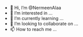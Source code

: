- 👋 Hi, I’m @NermeenAlaa
- 👀 I’m interested in ...
- 🌱 I’m currently learning ...
- 💞️ I’m looking to collaborate on ...
- 📫 How to reach me ...

<!---
NermeenAlaa/NermeenAlaa is a ✨ special ✨ repository because its `README.md` (this file) appears on your GitHub profile.
You can click the Preview link to take a look at your changes.
--->
